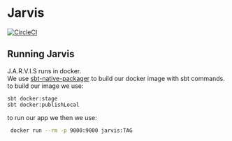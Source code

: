 # Jarvis
[![CircleCI](https://circleci.com/gh/8bitreid/jarvis.svg?style=svg&circle-token=4c3891041f80f4b3284b5c43c7e0f058700822d4)](https://circleci.com/gh/8bitreid/jarvis) 
## Running Jarvis
J.A.R.V.I.S runs in docker.  
We use [sbt-native-packager](https://sbt-native-packager.readthedocs.io/en/stable/) to build our docker image with sbt commands.
to build our image we use:  
```sbtshell
sbt docker:stage
sbt docker:publishLocal
```
to run our app we then we use: 
```bash
 docker run --rm -p 9000:9000 jarvis:TAG
``` 
